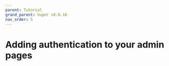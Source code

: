 ```yaml
---
parent: Tutorial
grand_parent: Super v0.0.16
nav_order: 5
---
```

# Adding authentication to your admin pages
